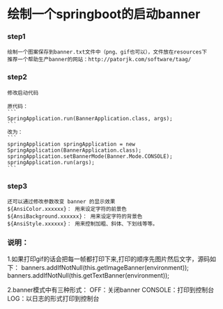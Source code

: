 # 绘制一个springboot的启动banner

### step1
    绘制一个图案保存到banner.txt文件中（png、gif也可以），文件放在resources下
    推荐一个帮助生产banner的网站：http://patorjk.com/software/taag/
     
### step2
    修改启动代码
    
    原代码：
    ```
    SpringApplication.run(BannerApplication.class, args);
    ```
    改为：  
    ```  
    springApplication springApplication = new SpringApplication(BannerApplication.class);
    springApplication.setBannerMode(Banner.Mode.CONSOLE);
    springApplication.run(args);
    ```
    
### step3
    还可以通过修改参数改变 banner 的显示效果
    ${AnsiColor.xxxxxx}： 用来设定字符的前景色
    ${AnsiBackground.xxxxxx}： 用来设定字符的背景色
    ${AnsiStyle.xxxxxx}： 用来控制加粗、斜体、下划线等等。


### 说明：
1.如果打印gif的话会把每一帧都打印下来,打印的顺序先图片然后文字，源码如下：
        banners.addIfNotNull(this.getImageBanner(environment));
        banners.addIfNotNull(this.getTextBanner(environment));
 
2.banner模式中有三种形式：
OFF：关闭banner
CONSOLE：打印到控制台
LOG：以日志的形式打印到控制台